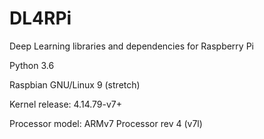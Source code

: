 # DL4RPi
Deep Learning libraries and dependencies for Raspberry Pi

Python 3.6

Raspbian GNU/Linux 9 (stretch)

Kernel release: 4.14.79-v7+

Processor model: ARMv7 Processor rev 4 (v7l)
